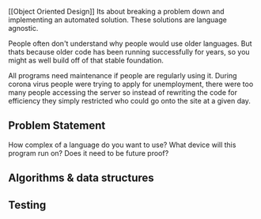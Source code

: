 [[Object Oriented Design]]
Its about breaking a problem down and implementing an automated solution. These solutions are language agnostic. 

People often don't understand why people would use older languages. But thats because older code has been running successfully for years, so you might as well build off of that stable foundation.

All programs need maintenance if people are regularly using it.
During corona virus people were trying to apply for unemployment, there were too many people accessing the server so instead of rewriting the code for efficiency they simply restricted who could go onto the site at a given day.

## Problem Statement
How complex of a language do you want to use?
What device will this program run on?
Does it need to be future proof?
## Algorithms & data structures


## Testing

